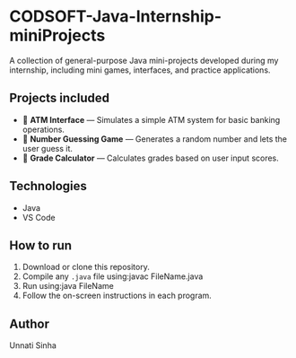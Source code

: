 # CODSOFT-Java-Internship-miniProjects

A collection of general-purpose Java mini-projects developed during my internship, including mini games, interfaces, and practice applications.

## Projects included

- 🏧 **ATM Interface** — Simulates a simple ATM system for basic banking operations.
- 🎲 **Number Guessing Game** — Generates a random number and lets the user guess it.
- 📝 **Grade Calculator** — Calculates grades based on user input scores.


## Technologies

- Java
- VS Code

## How to run

1. Download or clone this repository.
2. Compile any `.java` file using:javac FileName.java
3. Run using:java FileName
4. Follow the on-screen instructions in each program.

## Author

Unnati Sinha


   

